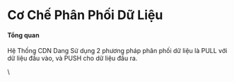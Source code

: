 # Cơ Chế Phân Phối Dữ Liệu

#### Tổng quan <a href="#cochephanphoidulieu-tongquan" id="cochephanphoidulieu-tongquan"></a>

Hệ Thống CDN Dang Sử dụng 2 phương pháp phân phối dữ liệu là PULL với dữ liệu đầu vào, và PUSH cho dữ liệu đầu ra.

\
